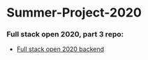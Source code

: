 # Summer-Project-2020

### Full stack open 2020, part 3 repo:
- [Full stack open 2020 backend](https://github.com/eetuhei/fso-2020-backend)